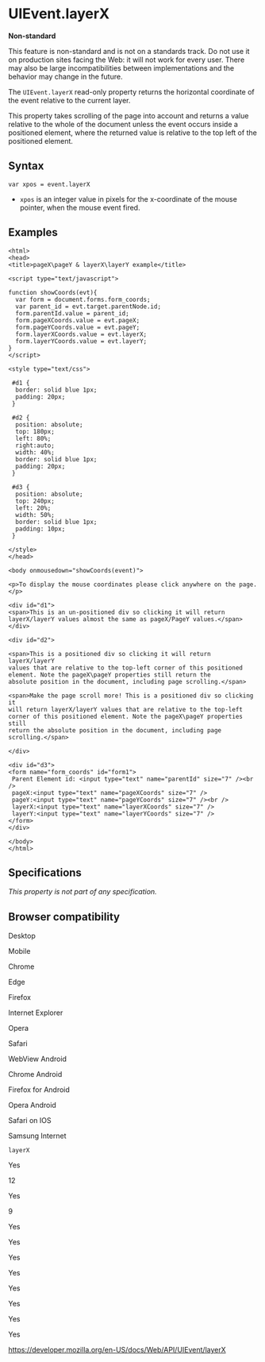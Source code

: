 UIEvent.layerX
==============

**Non-standard**

This feature is non-standard and is not on a standards track. Do not use it on production sites facing the Web: it will not work for every user. There may also be large incompatibilities between implementations and the behavior may change in the future.

The `UIEvent.layerX` read-only property returns the horizontal coordinate of the event relative to the current layer.

This property takes scrolling of the page into account and returns a value relative to the whole of the document unless the event occurs inside a positioned element, where the returned value is relative to the top left of the positioned element.

Syntax
------

    var xpos = event.layerX

-   `xpos` is an integer value in pixels for the x-coordinate of the mouse pointer, when the mouse event fired.

Examples
--------

    <html>
    <head>
    <title>pageX\pageY & layerX\layerY example</title>

    <script type="text/javascript">

    function showCoords(evt){
      var form = document.forms.form_coords;
      var parent_id = evt.target.parentNode.id;
      form.parentId.value = parent_id;
      form.pageXCoords.value = evt.pageX;
      form.pageYCoords.value = evt.pageY;
      form.layerXCoords.value = evt.layerX;
      form.layerYCoords.value = evt.layerY;
    }
    </script>

    <style type="text/css">

     #d1 {
      border: solid blue 1px;
      padding: 20px;
     }

     #d2 {
      position: absolute;
      top: 180px;
      left: 80%;
      right:auto;
      width: 40%;
      border: solid blue 1px;
      padding: 20px;
     }

     #d3 {
      position: absolute;
      top: 240px;
      left: 20%;
      width: 50%;
      border: solid blue 1px;
      padding: 10px;
     }

    </style>
    </head>

    <body onmousedown="showCoords(event)">

    <p>To display the mouse coordinates please click anywhere on the page.</p>

    <div id="d1">
    <span>This is an un-positioned div so clicking it will return
    layerX/layerY values almost the same as pageX/PageY values.</span>
    </div>

    <div id="d2">

    <span>This is a positioned div so clicking it will return layerX/layerY
    values that are relative to the top-left corner of this positioned
    element. Note the pageX\pageY properties still return the
    absolute position in the document, including page scrolling.</span>

    <span>Make the page scroll more! This is a positioned div so clicking it
    will return layerX/layerY values that are relative to the top-left
    corner of this positioned element. Note the pageX\pageY properties still
    return the absolute position in the document, including page
    scrolling.</span>

    </div>

    <div id="d3">
    <form name="form_coords" id="form1">
     Parent Element id: <input type="text" name="parentId" size="7" /><br />
     pageX:<input type="text" name="pageXCoords" size="7" />
     pageY:<input type="text" name="pageYCoords" size="7" /><br />
     layerX:<input type="text" name="layerXCoords" size="7" />
     layerY:<input type="text" name="layerYCoords" size="7" />
    </form>
    </div>

    </body>
    </html>

Specifications
--------------

*This property is not part of any specification.*

Browser compatibility
---------------------

Desktop

Mobile

Chrome

Edge

Firefox

Internet Explorer

Opera

Safari

WebView Android

Chrome Android

Firefox for Android

Opera Android

Safari on IOS

Samsung Internet

`layerX`

Yes

12

Yes

9

Yes

Yes

Yes

Yes

Yes

Yes

Yes

Yes

<a href="https://developer.mozilla.org/en-US/docs/Web/API/UIEvent/layerX" class="_attribution-link">https://developer.mozilla.org/en-US/docs/Web/API/UIEvent/layerX</a>
